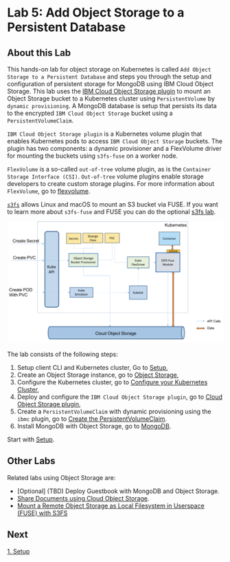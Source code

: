 # Lab 5: Add Object Storage to a Persistent Database

## About this Lab

This hands-on lab for object storage on Kubernetes is called `Add Object Storage to a Persistent Database` and steps you through the setup and configuration of persistent storage for MongoDB using IBM Cloud Object Storage. This lab uses the [IBM Cloud Object Storage plugin](https://github.com/IBM/ibmcloud-object-storage-plugin) to mount an Object Storage bucket to a Kubernetes cluster using `PersistentVolume` by `dynamic provisioning`. A MongoDB database is setup that persists its data to the encrypted `IBM Cloud Object Storage` bucket using a `PersistentVolumeClaim`.

`IBM Cloud Object Storage plugin` is a Kubernetes volume plugin that enables Kubernetes pods to access `IBM Cloud Object Storage` buckets. The plugin has two components: a dynamic provisioner and a FlexVolume driver for mounting the buckets using `s3fs-fuse` on a worker node.

`FlexVolume` is a so-called `out-of-tree` volume plugin, as is the `Container Storage Interface (CSI)`. `Out-of-tree` volume plugins enable storage developers to create custom storage plugins. For more information about `FlexVolume`, go to [flexvolume](../../flexvolume/README.md).

[`s3fs`](https://github.com/s3fs-fuse/s3fs-fuse) allows Linux and macOS to mount an S3 bucket via FUSE. If you want to learn more about `s3fs-fuse` and FUSE you can do the optional [s3fs lab](../fuse/README.md).

![Cloud Object Storage architecture](../images/cos-plugin-architecture.png)

The lab consists of the following steps:

1. Setup client CLI and Kubernetes cluster, Go to [Setup](../setup/README.md),
1. Create an Object Storage instance, go to [Object Storage](COS.md),
1. Configure the Kubernetes cluster, go to [Configure your Kubernetes Cluster](CLUSTER.md),
1. Deploy and configure the `IBM Cloud Object Storage plugin`, go to [Cloud Object Storage plugin](COS-PLUGIN.md),
1. Create a `PersistentVolumeClaim` with dynamic provisioning using the `ibmc` plugin, go to [Create the PersistentVolumeClaim](PVC.md).
1. Install MongoDB with Object Storage, go to [MongoDB](MONGODB.md).

Start with [Setup](../setup/README.md).

## Other Labs

Related labs using Object Storage are:

* [Optional] (TBD) Deploy Guestbook with MongoDB and Object Storage.
* [Share Documents using Cloud Object Storage](share-docs-with-cos/README.md).
* [Mount a Remote Object Storage as Local Filesystem in Userspace (FUSE) with S3FS](../fuse/README.md)

## Next

[1. Setup](../setup/README.md)
